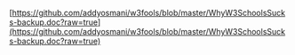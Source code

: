 <!--
id: 33356360282
link: http://blog.hengkiardo.com/post/33356360282/why-w3schoo-ls-sucks
slug: why-w3schoo-ls-sucks
date: Thu Oct 11 2012 16:12:00 GMT+0700 (WIT)
publish: 2012-10-011
tags: 
title: Why W3Schoo ls Sucks??
-->


[https://github.com/addyosmani/w3fools/blob/master/WhyW3SchoolsSucks-backup.doc?raw=true](https://github.com/addyosmani/w3fools/blob/master/WhyW3SchoolsSucks-backup.doc?raw=true)

